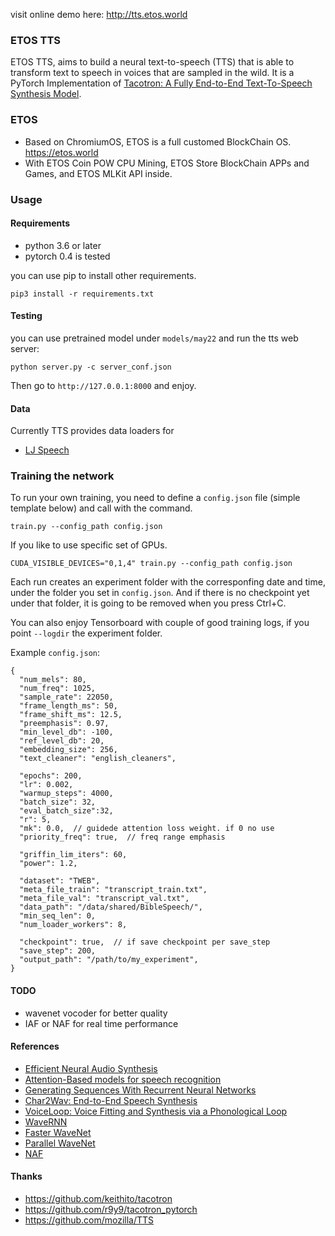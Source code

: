 
visit online demo here: http://tts.etos.world

### ETOS TTS

ETOS TTS,  aims to build a neural text-to-speech (TTS) that is able to transform text to speech in voices that are sampled in the wild.  It is a PyTorch Implementation of [Tacotron: A Fully End-to-End Text-To-Speech Synthesis Model](https://arxiv.org/abs/1703.10135). 

### ETOS

- Based on ChromiumOS, ETOS is a full customed BlockChain OS. https://etos.world
- With ETOS Coin POW CPU Mining, ETOS Store BlockChain APPs and Games, and ETOS MLKit API inside.

### Usage


#### Requirements

- python 3.6 or later 
- pytorch 0.4 is tested

you can use pip to install other requirements.

```pip3 install -r requirements.txt```

#### Testing 

you can use pretrained model under ```models/may22``` and run the tts web server:

```python server.py -c server_conf.json```

Then go to ```http://127.0.0.1:8000``` and enjoy.


#### Data
Currently TTS provides data loaders for
- [LJ Speech](https://keithito.com/LJ-Speech-Dataset/)

### Training the network
To run your own training, you need to define a ```config.json``` file (simple template below) and call with the command.

```train.py --config_path config.json```

If you like to use specific set of GPUs.

```CUDA_VISIBLE_DEVICES="0,1,4" train.py --config_path config.json```

Each run creates an experiment folder with the corresponfing date and time, under the folder you set in ```config.json```. And if there is no checkpoint yet under that folder, it is going to be removed when you press Ctrl+C.

You can also enjoy Tensorboard with couple of good training logs, if you point ```--logdir``` the experiment folder.

Example ```config.json```:
```
{
  "num_mels": 80,
  "num_freq": 1025,
  "sample_rate": 22050,
  "frame_length_ms": 50,
  "frame_shift_ms": 12.5,
  "preemphasis": 0.97,
  "min_level_db": -100,
  "ref_level_db": 20,
  "embedding_size": 256,
  "text_cleaner": "english_cleaners",

  "epochs": 200,
  "lr": 0.002,
  "warmup_steps": 4000,
  "batch_size": 32,
  "eval_batch_size":32,
  "r": 5,
  "mk": 0.0,  // guidede attention loss weight. if 0 no use
  "priority_freq": true,  // freq range emphasis

  "griffin_lim_iters": 60,
  "power": 1.2,

  "dataset": "TWEB",
  "meta_file_train": "transcript_train.txt",
  "meta_file_val": "transcript_val.txt",
  "data_path": "/data/shared/BibleSpeech/",
  "min_seq_len": 0,
  "num_loader_workers": 8,

  "checkpoint": true,  // if save checkpoint per save_step
  "save_step": 200,
  "output_path": "/path/to/my_experiment",
}
```

#### TODO
- wavenet vocoder for better quality
- IAF or NAF for real time performance

#### References
- [Efficient Neural Audio Synthesis](https://arxiv.org/pdf/1802.08435.pdf)
- [Attention-Based models for speech recognition](https://arxiv.org/pdf/1506.07503.pdf)
- [Generating Sequences With Recurrent Neural Networks](https://arxiv.org/pdf/1308.0850.pdf)
- [Char2Wav: End-to-End Speech Synthesis](https://openreview.net/pdf?id=B1VWyySKx)
- [VoiceLoop: Voice Fitting and Synthesis via a Phonological Loop](https://arxiv.org/pdf/1707.06588.pdf)
- [WaveRNN](https://arxiv.org/pdf/1802.08435.pdf)
- [Faster WaveNet](https://arxiv.org/abs/1611.09482)
- [Parallel WaveNet](https://arxiv.org/abs/1711.10433)
- [NAF](https://arxiv.org/abs/1804.00779)

#### Thanks
- https://github.com/keithito/tacotron
- https://github.com/r9y9/tacotron_pytorch
- https://github.com/mozilla/TTS

